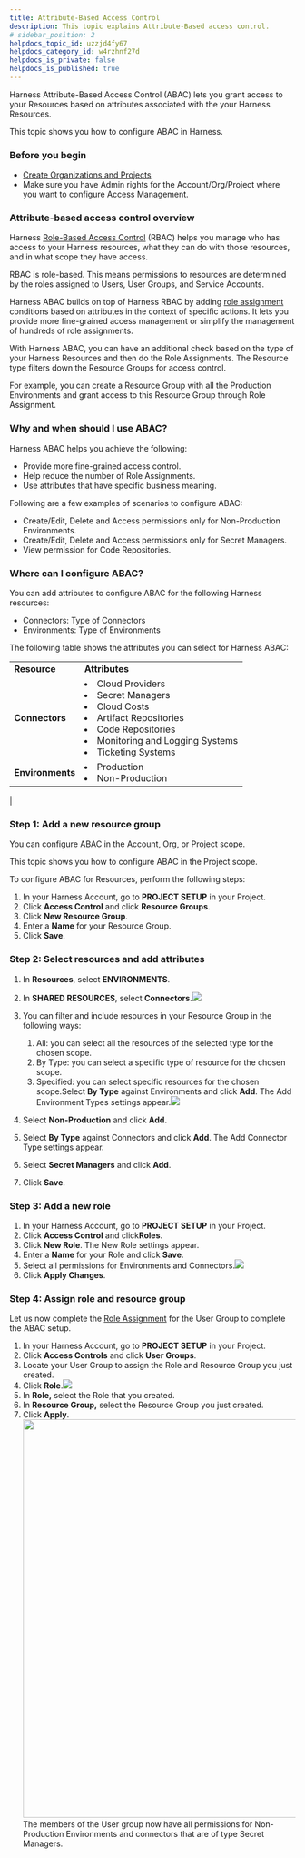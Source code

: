 ```yaml
---
title: Attribute-Based Access Control
description: This topic explains Attribute-Based access control.
# sidebar_position: 2
helpdocs_topic_id: uzzjd4fy67
helpdocs_category_id: w4rzhnf27d
helpdocs_is_private: false
helpdocs_is_published: true
---
```


Harness Attribute-Based Access Control (ABAC) lets you grant access to your Resources based on attributes associated with the your Harness Resources.

This topic shows you how to configure ABAC in Harness.

### Before you begin

* [Create Organizations and Projects​](../1_Organizations-and-Projects/2-create-an-organization.md)
* Make sure you have Admin rights for the Account/Org/Project where you want to configure Access Management.​

### Attribute-based access control overview

Harness [Role-Based Access Control](../4_Role-Based-Access-Control/1-rbac-in-harness.md) (RBAC) helps you manage who has access to your Harness resources, what they can do with those resources, and in what scope they have access.

RBAC is role-based. This means permissions to resources are determined by the roles assigned to Users, User Groups, and Service Accounts.

Harness ABAC builds on top of Harness RBAC by adding [role assignment](../4_Role-Based-Access-Control/1-rbac-in-harness.md#role-assignment) conditions based on attributes in the context of specific actions. It lets you provide more fine-grained access management or simplify the management of hundreds of role assignments.​ 

With Harness ABAC, you can have an additional check based on the type of your Harness Resources and then do the Role Assignments. The Resource type filters down the Resource Groups for access control.

For example, you can create a Resource Group with all the Production Environments and grant access to this Resource Group through Role Assignment.

### Why and when should I use ABAC?

Harness ABAC helps you achieve the following:

* Provide more fine-grained access control.
* Help reduce the number of Role Assignments.
* Use attributes that have specific business meaning.

Following are a few examples of scenarios to configure ABAC:

* Create/Edit, Delete and Access permissions only for Non-Production Environments.
* Create/Edit, Delete and Access permissions only for Secret Managers.
* View permission for Code Repositories.

### Where can I configure ABAC?

You can add attributes to configure ABAC for the following Harness resources:

* Connectors: Type of Connectors
* Environments: Type of Environments

The following table shows the attributes you can select for Harness ABAC:



|  |  |
| --- | --- |
| **Resource** | **Attributes** |
| **Connectors** | <li>Cloud Providers</li> <li>Secret Managers</li><li>Cloud Costs</li><li>Artifact Repositories</li><li>Code Repositories</li><li>Monitoring and Logging Systems</li><li>Ticketing Systems</li>
| **Environments** | <li>Production</li><li> Non-Production</li>
|

### Step 1: Add a new resource group

You can configure ABAC in the Account, Org, or Project scope.​

This topic shows you how to configure ABAC in the Project scope.

To configure ABAC for Resources, perform the following steps:

1. In your Harness Account, go to **PROJECT SETUP** in your Project.
2. Click **Access Control** and click **Resource Groups**.
3. Click **New Resource Group**.
4. Enter a **Name** for your Resource Group.
5. Click **Save**.

### Step 2: Select resources and add attributes

1. In **Resources**, select **ENVIRONMENTS**.
2. In **SHARED RESOURCES**, select **Connectors**.![](https://files.helpdocs.io/kw8ldg1itf/articles/uzzjd4fy67/1661166258816/screenshot-2022-08-22-at-4-33-38-pm.png)
3. You can filter and include resources in your Resource Group in the following ways:
	1. All: you can select all the resources of the selected type for the chosen scope.
	2. By Type: you can select a specific type of resource for the chosen scope.
	3. Specified: you can select specific resources for the chosen scope.Select **By Type** against Environments and click **Add**. The Add Environment Types settings appear.![](https://files.helpdocs.io/kw8ldg1itf/articles/uzzjd4fy67/1661169798711/screenshot-2022-08-22-at-5-30-27-pm.png)

1. Select **Non-Production** and click **Add.**
2. Select **By Type** against Connectors and click **Add**. The Add Connector Type settings appear.
3. Select **Secret Managers** and click **Add**.​
4. Click **Save**.

### Step 3: Add a new role

1. In your Harness Account, go to **PROJECT SETUP** in your Project.
2. Click **Access Control** and click​ **Roles**.
3. Click **New Role**. The New Role settings appear.​
4. Enter a **Name** for your Role and click **Save**.
5. Select all permissions for Environments and Connectors.![](https://files.helpdocs.io/kw8ldg1itf/articles/uzzjd4fy67/1661173860962/screenshot-2022-08-22-at-6-39-56-pm.png)
6. Click **Apply Changes**.

### Step 4: Assign role and resource group

Let us now complete the [Role Assignment](../4_Role-Based-Access-Control/1-rbac-in-harness.md#role-assignment) for the User Group to complete the ABAC setup.

1. In your Harness Account, go to **PROJECT SETUP** in your Project.
2. Click **Access Controls** and click **User Groups**.
3. Locate your User Group to assign the Role and Resource Group you just created.
4. Click **Role**.![](https://files.helpdocs.io/kw8ldg1itf/articles/uzzjd4fy67/1661176858486/screenshot-2022-08-22-at-7-28-48-pm.png)
5. In **Role,** select the Role that you created.
6. In **Resource Group,** select the Resource Group you just created.​
7. Click **Apply**.<img src="https://files.helpdocs.io/kw8ldg1itf/articles/uzzjd4fy67/1661177049458/screenshot-2022-08-22-at-7-33-32-pm.png" width="500" height="700"/>
The members of the User group now have all permissions for Non-Production Environments and connectors that are of type Secret Managers.

